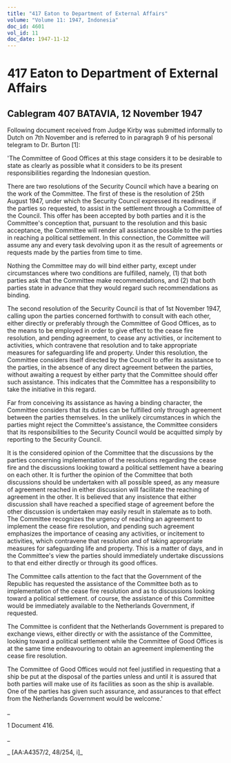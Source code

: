 ```yaml
---
title: "417 Eaton to Department of External Affairs"
volume: "Volume 11: 1947, Indonesia"
doc_id: 4601
vol_id: 11
doc_date: 1947-11-12
---
```


# 417 Eaton to Department of External Affairs

## Cablegram 407 BATAVIA, 12 November 1947

Following document received from Judge Kirby was submitted informally to Dutch on 7th November and is referred to in paragraph 9 of his personal telegram to Dr. Burton [1]:

'The Committee of Good Offices at this stage considers it to be desirable to state as clearly as possible what it considers to be its present responsibilities regarding the Indonesian question.

There are two resolutions of the Security Council which have a bearing on the work of the Committee. The first of these is the resolution of 25th August 1947, under which the Security Council expressed its readiness, if the parties so requested, to assist in the settlement through a Committee of the Council. This offer has been accepted by both parties and it is the Committee's conception that, pursuant to the resolution and this basic acceptance, the Committee will render all assistance possible to the parties in reaching a political settlement. In this connection, the Committee will assume any and every task devolving upon it as the result of agreements or requests made by the parties from time to time.

Nothing the Committee may do will bind either party, except under circumstances where two conditions are fulfilled, namely, (1) that both parties ask that the Committee make recommendations, and (2) that both parties state in advance that they would regard such recommendations as binding.

The second resolution of the Security Council is that of 1st November 1947, calling upon the parties concerned forthwith to consult with each other, either directly or preferably through the Committee of Good Offices, as to the means to be employed in order to give effect to the cease fire resolution, and pending agreement, to cease any activities, or incitement to activities, which contravene that resolution and to take appropriate measures for safeguarding life and property. Under this resolution, the Committee considers itself directed by the Council to offer its assistance to the parties, in the absence of any direct agreement between the parties, without awaiting a request by either party that the Committee should offer such assistance. This indicates that the Committee has a responsibility to take the initiative in this regard.

Far from conceiving its assistance as having a binding character, the Committee considers that its duties can be fulfilled only through agreement between the parties themselves. In the unlikely circumstances in which the parties might reject the Committee's assistance, the Committee considers that its responsibilities to the Security Council would be acquitted simply by reporting to the Security Council.

It is the considered opinion of the Committee that the discussions by the parties concerning implementation of the resolutions regarding the cease fire and the discussions looking toward a political settlement have a bearing on each other. It is further the opinion of the Committee that both discussions should be undertaken with all possible speed, as any measure of agreement reached in either discussion will facilitate the reaching of agreement in the other. It is believed that any insistence that either discussion shall have reached a specified stage of agreement before the other discussion is undertaken may easily result in stalemate as to both. The Committee recognizes the urgency of reaching an agreement to implement the cease fire resolution, and pending such agreement emphasizes the importance of ceasing any activities, or incitement to activities, which contravene that resolution and of taking appropriate measures for safeguarding life and property. This is a matter of days, and in the Committee's view the parties should immediately undertake discussions to that end either directly or through its good offices.

The Committee calls attention to the fact that the Government of the Republic has requested the assistance of the Committee both as to implementation of the cease fire resolution and as to discussions looking toward a political settlement. of course, the assistance of this Committee would be immediately available to the Netherlands Government, if requested.

The Committee is confident that the Netherlands Government is prepared to exchange views, either directly or with the assistance of the Committee, looking toward a political settlement while the Committee of Good Offices is at the same time endeavouring to obtain an agreement implementing the cease fire resolution.

The Committee of Good Offices would not feel justified in requesting that a ship be put at the disposal of the parties unless and until it is assured that both parties will make use of its facilities as soon as the ship is available. One of the parties has given such assurance, and assurances to that effect from the Netherlands Government would be welcome.'

_

1 Document 416.

_

_ [AA:A4357/2, 48/254, i]_
